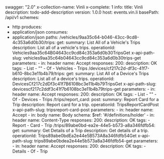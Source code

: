 swagger: "2.0"
x-collection-name: Vinli
x-complete: 1
info:
  title: Vinli
  description: todo-add-description
  version: 1.0.0
host: events.vin.li
basePath: /api/v1
schemes:
- http
produces:
- application/json
consumes:
- application/json
paths:
  /vehicles/9aa35c64-b046-43cc-9cd8-4c353a6d0b30/trips:
    get:
      summary: List All of a Vehicle's Trips
      description: List all of a vehicle's trips.
      operationId: Vehicles9aa35c64B04643cc9cd84c353a6d0b30TripsGet
      x-api-path-slug: vehicles9aa35c64b04643cc9cd84c353a6d0b30trips-get
      parameters:
      - in: header
        name: Accept
      responses:
        200:
          description: OK
      tags:
      - List
      - ""
      - Of
      - Vehicles
      - Trips
  /devices/cf217c2d-df3c-41f7-b610-8bc3e11b4b79/trips:
    get:
      summary: List All of a Device's Trips
      description: List all of a device's trips.
      operationId: DevicesCf217c2dDf3c41f7B6108bc3e11b4b79TripsGet
      x-api-path-slug: devicescf217c2ddf3c41f7b6108bc3e11b4b79trips-get
      parameters:
      - in: header
        name: Accept
      responses:
        200:
          description: OK
      tags:
      - List
      - ""
      - Of
      - Devices
      - Trips
  /trips/report_card:
    post:
      summary: Report Card  for a Trip
      description: Report card  for a trip.
      operationId: TripsReportCardPost
      x-api-path-slug: tripsreport-card-post
      parameters:
      - in: header
        name: Accept
      - in: body
        name: Body
        schema:
          $ref: '#/definitions/holder'
      - in: header
        name: Content-Type
      responses:
        200:
          description: OK
      tags:
      - Report
      - Card
      - Trip
  /trips/89abe0bd-ea2e-44e5-b573-a8a346fdfb54:
    get:
      summary: Get Details of a Trip
      description: Get details of a trip.
      operationId: Trips89abe0bdEa2e44e5B573A8a346fdfb54Get
      x-api-path-slug: trips89abe0bdea2e44e5b573a8a346fdfb54-get
      parameters:
      - in: header
        name: Accept
      responses:
        200:
          description: OK
      tags:
      - Details
      - Of
      - Trip